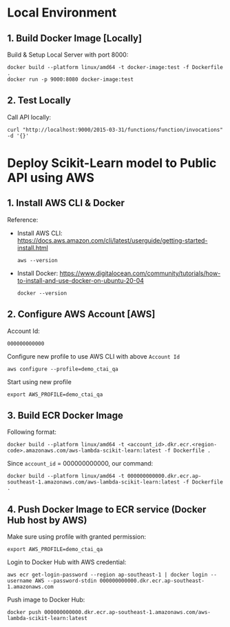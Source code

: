 # Local Environment

## 1. Build Docker Image [Locally]

Build & Setup Local Server with port 8000:

```
docker build --platform linux/amd64 -t docker-image:test -f Dockerfile .
docker run -p 9000:8080 docker-image:test
```

## 2. Test Locally

Call API locally:

```
curl "http://localhost:9000/2015-03-31/functions/function/invocations" -d '{}'
```

# Deploy Scikit-Learn model to Public API using AWS

## 1. Install AWS CLI & Docker

Reference:

+ Install AWS CLI: https://docs.aws.amazon.com/cli/latest/userguide/getting-started-install.html
  ```
  aws --version
  ```
+ Install Docker: https://www.digitalocean.com/community/tutorials/how-to-install-and-use-docker-on-ubuntu-20-04
  ```
  docker --version
  ```

## 2. Configure AWS Account [AWS]

Account Id:

```
000000000000
```

Configure new profile to use AWS CLI with above `Account Id`

```
aws configure --profile=demo_ctai_qa
```

Start using new profile

```
export AWS_PROFILE=demo_ctai_qa
```

## 3. Build ECR Docker Image

Following format:

```
docker build --platform linux/amd64 -t <account_id>.dkr.ecr.<region-code>.amazonaws.com/aws-lambda-scikit-learn:latest -f Dockerfile .
```

Since `account_id` =  000000000000, our command:

```
docker build --platform linux/amd64 -t 000000000000.dkr.ecr.ap-southeast-1.amazonaws.com/aws-lambda-scikit-learn:latest -f Dockerfile .
```

## 4. Push Docker Image to ECR service (Docker Hub host by AWS)

Make sure using profile with granted permission:

```
export AWS_PROFILE=demo_ctai_qa

```

Login to Docker Hub with AWS credential:

```
aws ecr get-login-password --region ap-southeast-1 | docker login --username AWS --password-stdin 000000000000.dkr.ecr.ap-southeast-1.amazonaws.com
```

Push image to Docker Hub:

```
docker push 000000000000.dkr.ecr.ap-southeast-1.amazonaws.com/aws-lambda-scikit-learn:latest
```
